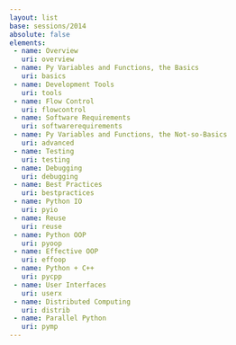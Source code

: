 ```yaml
---
layout: list
base: sessions/2014
absolute: false
elements:
 - name: Overview
   uri: overview
 - name: Py Variables and Functions, the Basics
   uri: basics
 - name: Development Tools
   uri: tools
 - name: Flow Control
   uri: flowcontrol
 - name: Software Requirements
   uri: softwarerequirements
 - name: Py Variables and Functions, the Not-so-Basics
   uri: advanced
 - name: Testing
   uri: testing
 - name: Debugging
   uri: debugging
 - name: Best Practices
   uri: bestpractices
 - name: Python IO
   uri: pyio
 - name: Reuse
   uri: reuse
 - name: Python OOP
   uri: pyoop
 - name: Effective OOP
   uri: effoop
 - name: Python + C++
   uri: pycpp
 - name: User Interfaces
   uri: userx
 - name: Distributed Computing
   uri: distrib
 - name: Parallel Python
   uri: pymp
---
```

